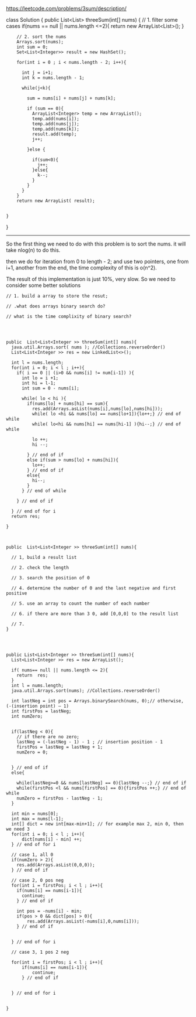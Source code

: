 https://leetcode.com/problems/3sum/description/

class Solution {
    public List<List<Integer>> threeSum(int[] nums) {
        // 1. filter some cases
        if(nums == null || nums.length <=2){
          return new ArrayList<List<Integer>>();
        }

        // 2. sort the nums
        Arrays.sort(nums);
        int sum = 0;
        Set<List<Integer>> result = new HashSet();

        for(int i = 0 ; i < nums.length - 2; i++){

          int j = i+1;
          int k = nums.length - 1;

          while(j<k){

            sum = nums[i] + nums[j] + nums[k];

            if (sum == 0){
              ArrayList<Integer> temp = new ArrayList();
              temp.add(nums[i]);
              temp.add(nums[j]);
              temp.add(nums[k]);
              result.add(temp);
              j++;

            }else {

              if(sum<0){
                j++;
              }else{
                k--;
              }
            }
          }
        }
        return new ArrayList( result);


    }
}

---

So the first thing we need to do with this problem is to sort the nums. it will take nlog(n) to do this.

then we do for iteration from 0 to length - 2;
and use two pointers, one from i+1, another from the end,
the time complexity of this is o(n^2).

The result of this implementation is just 10%, very slow. So we need to consider some better solutions

```
// 1. build a array to store the resut;

// .what does arrays binary search do?

// what is the time complixity of binary search?



```

```

public  List<List<Integer >> threeSum(int[] nums){
  java.util.Arrays.sort( nums ); //Collections.reverseOrder()
  List<List<Integer >> res = new LinkedList<>();

  int l = nums.length;
  for(int i = 0; i < l ; i++){
    if( i == 0 || (i>0 && nums[i] != num[i-1]) ){
      int lo = i +1;
      int hi = l-1;
      int sum = 0 - nums[i];

      while( lo < hi ){
        if(nums[lo] + nums[hi] == sum){
          res.add(Arrays.asList(nums[i],nums[lo],nums[hi]));
          while( lo <hi && nums[lo] == nums[lo+1]){lo++;} // end of while
          while( lo<hi && nums[hi] == nums[hi-1] ){hi--;} // end of while

          lo ++;
          hi --;

        } // end of if
        else if(sum > nums[lo] + nums[hi]){
          lo++;  
        } // end of if
        else{
          hi--;
        }
      } // end of while

    } // end of if

  } // end of for i
  return res;

}


```

```

public  List<List<Integer >> threeSum(int[] nums){

  // 1, build a result list

  // 2. check the length

  // 3. search the position of 0

  // 4. determine the number of 0 and the last negative and first positive

  // 5. use an array to count the number of each number

  // 6. if there are more than 3 0, add [0,0,0] to the result list

  // 7.
}



```

```

public List<List<Integer >> threeSum(int[] nums){
  List<List<Integer >> res = new ArrayList();

  if( nums== null || nums.length <= 2){
    return  res;
  }
  int l = nums.length;
  java.util.Arrays.sort(nums); //Collections.reverseOrder()

  int lastNeg = int pos = Arrays.binarySearch(nums, 0);// otherwise, (-(insertion point) – 1)
  int firstPos = lastNeg;
  int numZero;


  if(lastNeg < 0){
    // if there are no zero;
    lastNeg = (-lastNeg - 1) - 1 ; // insertion position - 1
    firstPos = lastNeg = lastNeg + 1;
    numZero = 0;


  } // end of if
  else{

    while(lastNeg>=0 && nums[lastNeg] == 0){lastNeg --;} // end of if
    while(firstPos <l && nums[firstPos] == 0){firstPos ++;} // end of while
    numZero = firstPos - lastNeg - 1;
  }

  int min = nums[0];
  int max = nums[l-1];
  int[] dict = new int[max-min+1]; // for example max 2, min 0, then we need 3
  for(int i = 0; i < l ; i++){
      dict[nums[i] - min] ++;
  } // end of for i

  // case 1, all 0
  if(numZero > 2){
    res.add(Arrays.asList(0,0,0));
  } // end of if

  // case 2, 0 pos neg
  for(int i = firstPos; i < l ; i++){
    if(nums[i] == nums[i-1]){
      continue;
    } // end of if

    int pos = -nums[i] - min;
    if(pos > 0 && dict[pos] > 0){
        res.add(Arrays.asList(-nums[i],0,nums[i]));
    } // end of if


  } // end of for i

  // case 3, 1 pos 2 neg

  for(int i = firstPos; i < l ; i++){
      if(nums[i] == nums[i-1]){
          continue;
      } // end of if

      
  } // end of for i


}


```
